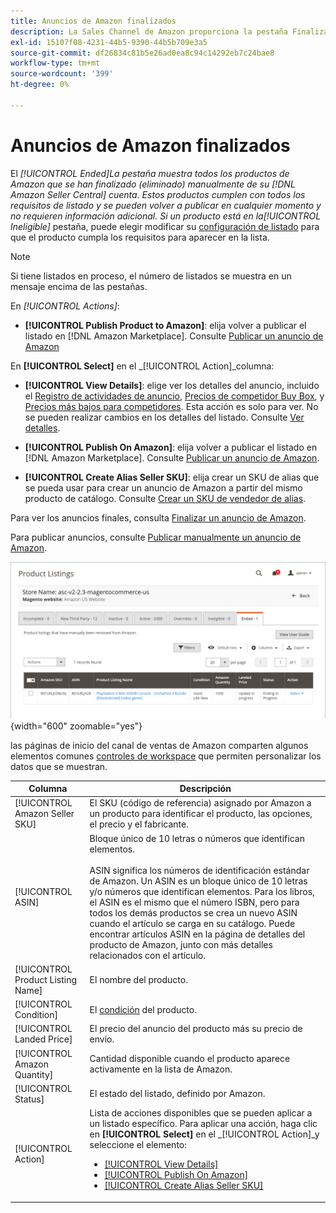 ```yaml
---
title: Anuncios de Amazon finalizados
description: La Sales Channel de Amazon proporciona la pestaña Finalizado para revisar los anuncios finalizados de Amazon Marketplace, que se pueden volver a publicar cuando así se elija.
exl-id: 15107f08-4231-44b5-9390-44b5b709e3a5
source-git-commit: df26834c81b5e26ad0ea8c94c14292eb7c24bae8
workflow-type: tm+mt
source-wordcount: '399'
ht-degree: 0%

---
```


# Anuncios de Amazon finalizados

El _[!UICONTROL Ended]_La pestaña muestra todos los productos de Amazon que se han finalizado (eliminado) manualmente de su [!DNL Amazon Seller Central] cuenta. Estos productos cumplen con todos los requisitos de listado y se pueden volver a publicar en cualquier momento y no requieren información adicional. Si un producto está en la_[!UICONTROL Ineligible]_ pestaña, puede elegir modificar su [configuración de listado](./listing-settings.md) para que el producto cumpla los requisitos para aparecer en la lista.

>[!NOTE]
>
>Si tiene listados en proceso, el número de listados se muestra en un mensaje encima de las pestañas.

En _[!UICONTROL Actions]_:

- **[!UICONTROL Publish Product to Amazon]**: elija volver a publicar el listado en [!DNL Amazon Marketplace]. Consulte [Publicar un anuncio de Amazon](./publish-listings-manually.md)

En **[!UICONTROL Select]** en el _[!UICONTROL Action]_columna:

- **[!UICONTROL View Details]**: elige ver los detalles del anuncio, incluido el [Registro de actividades de anuncio](./product-listing-details.md#listing-activity-log), [Precios de competidor Buy Box](./product-listing-details.md#buy-box-competitor-pricing), y [Precios más bajos para competidores](./product-listing-details.md#lowest-competitor-pricing). Esta acción es solo para ver. No se pueden realizar cambios en los detalles del listado. Consulte [Ver detalles](./product-listing-details.md).

- **[!UICONTROL Publish On Amazon]**: elija volver a publicar el listado en [!DNL Amazon Marketplace]. Consulte [Publicar un anuncio de Amazon](./publish-listings-manually.md).

- **[!UICONTROL Create Alias Seller SKU]**: elija crear un SKU de alias que se pueda usar para crear un anuncio de Amazon a partir del mismo producto de catálogo. Consulte [Crear un SKU de vendedor de alias](./create-alias-seller-sku.md).

Para ver los anuncios finales, consulta [Finalizar un anuncio de Amazon](./end-listings-manually.md).

Para publicar anuncios, consulte [Publicar manualmente un anuncio de Amazon](./publish-listings-manually.md).

![Anuncios de Amazon finalizados](assets/amazon-ended-listings.png){width="600" zoomable="yes"}

las páginas de inicio del canal de ventas de Amazon comparten algunos elementos comunes [controles de workspace](./workspace-controls.md) que permiten personalizar los datos que se muestran.

| Columna | Descripción |
|--- |--- |
| [!UICONTROL Amazon Seller SKU] | El SKU (código de referencia) asignado por Amazon a un producto para identificar el producto, las opciones, el precio y el fabricante. |
| [!UICONTROL ASIN] | Bloque único de 10 letras o números que identifican elementos.<br><br>ASIN significa los números de identificación estándar de Amazon. Un ASIN es un bloque único de 10 letras y/o números que identifican elementos. Para los libros, el ASIN es el mismo que el número ISBN, pero para todos los demás productos se crea un nuevo ASIN cuando el artículo se carga en su catálogo. Puede encontrar artículos ASIN en la página de detalles del producto de Amazon, junto con más detalles relacionados con el artículo. |
| [!UICONTROL Product Listing Name] | El nombre del producto. |
| [!UICONTROL Condition] | El [condición](./product-listing-condition.md) del producto. |
| [!UICONTROL Landed Price] | El precio del anuncio del producto más su precio de envío. |
| [!UICONTROL Amazon Quantity] | Cantidad disponible cuando el producto aparece activamente en la lista de Amazon. |
| [!UICONTROL Status] | El estado del listado, definido por Amazon. |
| [!UICONTROL Action] | Lista de acciones disponibles que se pueden aplicar a un listado específico. Para aplicar una acción, haga clic en **[!UICONTROL Select]** en el _[!UICONTROL Action]_y seleccione el elemento:<ul><li>[[!UICONTROL View Details]](./product-listing-details.md)</li><li>[[!UICONTROL Publish On Amazon]](./publish-listings-manually.md)</li><li>[[!UICONTROL Create Alias Seller SKU]](./create-alias-seller-sku.md#region-specific)</li></ul> |
